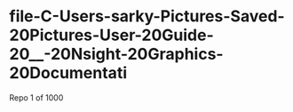 # file-C-Users-sarky-Pictures-Saved-20Pictures-User-20Guide-20__-20Nsight-20Graphics-20Documentati
Repo 1 of 1000
